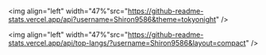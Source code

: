 # 
<img align="left"  width="47%"src="https://github-readme-stats.vercel.app/api?username=Shiron9586&theme=tokyonight" />

<img align="left"  width="47%"src="https://github-readme-stats.vercel.app/api/top-langs/?username=Shiron9586&layout=compact" />



